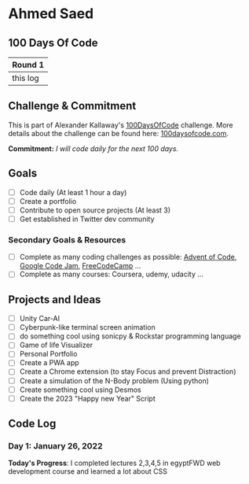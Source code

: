 # Ahmed Saed

## 100 Days Of Code

| Round 1 |
| --- | 
| this log | 

## Challenge & Commitment
This is part of Alexander Kallaway's [100DaysOfCode](https://github.com/Kallaway/100-days-of-code "the official repo") challenge. More details about the challenge can be found here: [100daysofcode.com](http://100daysofcode.com/ "100daysofcode.com").


**Commitment:** *I will code daily for the next 100 days.*

## Goals

- [ ] Code daily (At least 1 hour a day)
- [ ] Create a portfolio
- [ ] Contribute to open source projects (At least 3)
- [ ] Get established in Twitter dev community

### Secondary Goals & Resources

- [ ] Complete as many coding challenges as possible: [Advent of Code](https://adventofcode.com), [Google Code Jam](https://codingcompetitions.withgoogle.com/codejam), [FreeCodeCamp](https://www.freecodecamp.org/) ...
- [ ] Complete as many courses: Coursera, udemy, udacity ...

## Projects and Ideas

- [ ] Unity Car-AI 
- [ ] Cyberpunk-like terminal screen animation
- [ ] do something cool using sonicpy & Rockstar programming language
- [ ] Game of life Visualizer
- [ ] Personal Portfolio
- [ ] Create a PWA app
- [ ] Create a Chrome extension (to stay Focus and prevent Distraction)
- [ ] Create a simulation of the N-Body problem (Using python)
- [ ] Create something cool using Desmos
- [ ] Create the 2023 "Happy new Year" Script

## Code Log
<!--
## 1.
### Day 1: January,10 2017 - Saturday
**Project:**
**Progress:**
**Thoughts:**
**Link to Work:**
-->

### Day 1: January 26, 2022
**Today's Progress**: I completed lectures 2,3,4,5 in egyptFWD web development course and learned a lot about CSS
